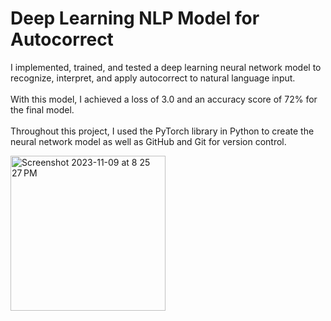 # Deep Learning NLP Model for Autocorrect
I implemented, trained, and tested a deep learning neural network model to recognize, interpret, and apply autocorrect to natural language input.<br><br>
With this model, I achieved a loss of 3.0 and an accuracy score of 72% for the final model.<br><br>
Throughout this project, I used the PyTorch library in Python to create the neural network model as well as GitHub and Git for version control.

<img width="248" alt="Screenshot 2023-11-09 at 8 25 27 PM" src="https://github.com/caseyhild/Deep-Learning-NLP-Model-for-Autocorrect/assets/44584719/4372b66e-cfad-450d-8af9-4cd424d4cb5d">
